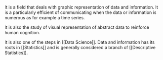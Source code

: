 It is a field that deals with graphic representation of data and information. It is a particularly efficient of communicating when the data or information is numerous as for example a time series.

It is also the study of visual representation of abstract data to reinforce human cognition.

It is also one of the steps in [[Data Science]].
Data and information has its roots in [[Statistics]] and is generally considered a branch of [[Descriptive Statistics]].